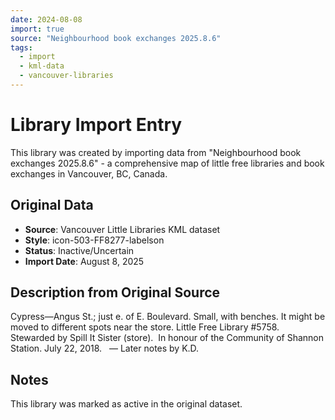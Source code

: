 ```yaml
---
date: 2024-08-08
import: true
source: "Neighbourhood book exchanges 2025.8.6"
tags:
  - import
  - kml-data
  - vancouver-libraries
---
```


# Library Import Entry

This library was created by importing data from "Neighbourhood book exchanges 2025.8.6" - a comprehensive map of little free libraries and book exchanges in Vancouver, BC, Canada.

## Original Data

- **Source**: Vancouver Little Libraries KML dataset
- **Style**: icon-503-FF8277-labelson
- **Status**: Inactive/Uncertain
- **Import Date**: August 8, 2025

## Description from Original Source

Cypress—Angus St.; just e. of E. Boulevard.
 Small, with benches. It might be moved to different spots near the store. 
 Little Free Library #5758.  
Stewarded by Spill It Sister (store).  
In honour of the Community of Shannon Station.
July 22, 2018.  
— Later notes by K.D.



## Notes

This library was marked as active in the original dataset.
